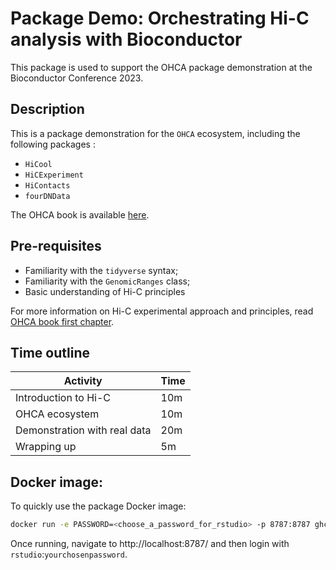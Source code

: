 # Package Demo: Orchestrating Hi-C analysis with Bioconductor

This package is used to support the OHCA package demonstration at the Bioconductor Conference 2023. 

## Description

This is a package demonstration for the `OHCA` ecosystem, including the 
following packages : 

- `HiCool`
- `HiCExperiment`
- `HiContacts`
- `fourDNData`

The OHCA book is available [here](https://jserizay.com/OHCA/). 

## Pre-requisites

* Familiarity with the `tidyverse` syntax; 
* Familiarity with the `GenomicRanges` class; 
* Basic understanding of Hi-C principles

For more information on Hi-C experimental approach and principles, 
read [OHCA book first chapter](https://jserizay.com/OHCA/principles.html).

## Time outline

| Activity                     | Time |
|------------------------------|------|
| Introduction to Hi-C         | 10m  |
| OHCA ecosystem               | 10m  |
| Demonstration with real data | 20m  |
| Wrapping up                  | 5m   |

## Docker image:

To quickly use the package Docker image:

```sh
docker run -e PASSWORD=<choose_a_password_for_rstudio> -p 8787:8787 ghcr.io/js2264/ohca
```
Once running, navigate to http://localhost:8787/ and then login with `rstudio`:`yourchosenpassword`. 

